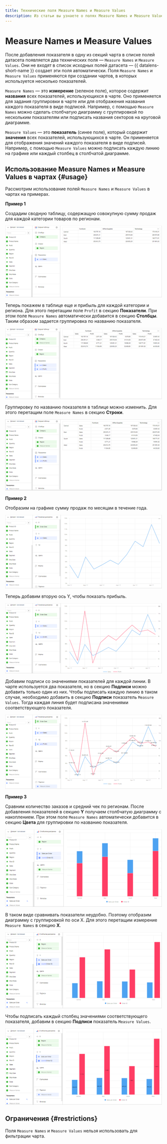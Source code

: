 ```yaml
---
title: Технические поля Measure Names и Measure Values
description: Из статьи вы узнаете о полях Measure Names и Measure Values и научитесь использовать их в визарде.
---
```


# Measure Names и Measure Values

После добавления показателя в одну из секций чарта в списке полей датасета появляется два технических поля — `Measure Names` и `Measure Values`. Они не входят в список исходных полей датасета — {{ datalens-short-name }} создает эти поля автоматически. Поля `Measure Names` и `Measure Values` применяются при создании чартов, в которых используется несколько показателей.

`Measure Names` — это **измерение** (зеленое поле), которое содержит **названия** всех показателей, использующихся в чарте. Оно применяется для задания группировки в чарте или для отображения названия каждого показателя в виде подписей. Например, с помощью `Measure Names` можно сделать столбчатую диаграмму с группировкой по нескольким показателям или подписать названия секторов на круговой диаграмме.

`Measure Values` — это **показатель** (синее поле), который содержит **значения** всех показателей, использующихся в чарте. Он применяется для отображения значений каждого показателя в виде подписей. Например, с помощью `Measure Values` можно подписать каждую линию на графике или каждый столбец в столбчатой диаграмме.

## Использование Measure Names и Measure Values в чартах {#usage}

Рассмотрим использование полей `Measure Names` и `Measure Values` в чартах на примерах. 

**Пример 1**

Создадим сводную таблицу, содержащую совокупную сумму продаж для каждой категории товаров по регионам.

![image](../../../_assets/datalens/concepts/measure-names-1.png)

Теперь покажем в таблице еще и прибыль для каждой категории и региона. Для этого перетащим поле `Profit` в секцию **Показатели**. При этом поле `Measure Names` автоматически добавится в секцию **Столбцы**. Таким образом задается группировка по названию показателя.

![image](../../../_assets/datalens/concepts/measure-names-2.png)

Группировку по названию показателя в таблице можно изменить. Для этого перетащим поле `Measure Names` в секцию **Строки**.

![image](../../../_assets/datalens/concepts/measure-names-3.png)

**Пример 2**

Отобразим на графике сумму продаж по месяцам в течение года.

![image](../../../_assets/datalens/concepts/measure-values-1.png)

Теперь добавим вторую ось Y, чтобы показать прибыль.

![image](../../../_assets/datalens/concepts/measure-values-2.png)

Добавим подписи со значениями показателей для каждой линии. В чарте используется два показателя, но в секцию **Подписи** можно добавить только один из них. Чтобы подписать каждую линию в таком случае, необходимо добавить в секцию **Подписи** показатель `Measure Values`. Тогда каждая линия будет подписана значениями соответствующего показателя.

![image](../../../_assets/datalens/concepts/measure-values-3.png)

**Пример 3**

Сравним количество заказов и средний чек по регионам. После добавления показателей в секцию **Y** получаем столбчатую диаграмму с накоплением. При этом поле `Measure Names` автоматически добавится в секцию **Цвета** для группировки по названию показателя.

![image](../../../_assets/datalens/concepts/measure-names-4.png)

В таком виде сравнивать показатели неудобно. Поэтому отобразим диаграмму с группировкой по оси X. Для этого перетащим измерение `Measure Names` в секцию **X**.

![image](../../../_assets/datalens/concepts/measure-names-5.png)

Чтобы подписать каждый столбец значениями соответствующего показателя, добавим в секцию **Подписи** показатель `Measure Values`.

![image](../../../_assets/datalens/concepts/measure-names-6.png)

## Ограничения {#restrictions}


Поля `Measure Names` и `Measure Values` нельзя использовать для фильтрации чарта.

